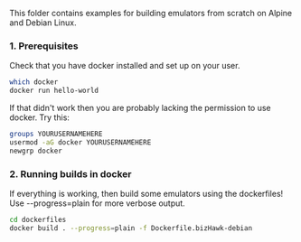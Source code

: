 This folder contains examples for building emulators from scratch on Alpine and Debian Linux.

### 1. Prerequisites

Check that you have docker installed and set up on your user.

```sh
which docker
docker run hello-world
```

If that didn't work then you are probably lacking the permission to use docker. Try this:
```sh
groups YOURUSERNAMEHERE
usermod -aG docker YOURUSERNAMEHERE
newgrp docker
```

### 2. Running builds in docker

If everything is working, then build some emulators using the dockerfiles! Use --progress=plain for more verbose output.
 
```sh
cd dockerfiles
docker build . --progress=plain -f Dockerfile.bizHawk-debian
```


